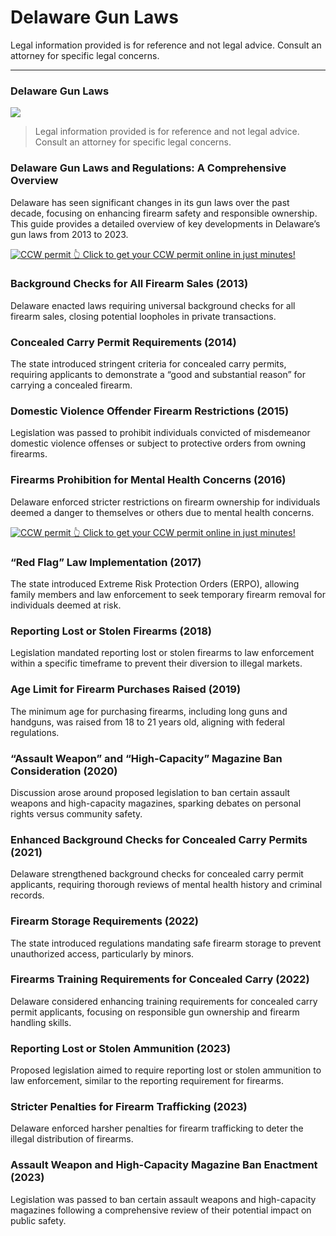 # Delaware Gun Laws

Legal information provided is for reference and not legal advice. Consult an attorney for specific legal concerns. 

* * *

### Delaware Gun Laws

![](https://cdn-images-1.medium.com/max/1200/1*AoLvlGhaj58N74kZrgE5Cg.png)

> Legal information provided is for reference and not legal advice. Consult an attorney for specific legal concerns.

### Delaware Gun Laws and Regulations: A Comprehensive Overview

Delaware has seen significant changes in its gun laws over the past decade, focusing on enhancing firearm safety and responsible ownership. This guide provides a detailed overview of key developments in Delaware’s gun laws from 2013 to 2023.

<a href="https://serp.ly/ccw">
<div>
    <img src="https://cdn-images-1.medium.com/max/1200/1*aCmvRhaa5Xjz4zDZxHzAjg.png" alt="CCW permit">
    👆 Click to get your CCW permit online in just minutes!
</div>
</a>

### Background Checks for All Firearm Sales (2013)

Delaware enacted laws requiring universal background checks for all firearm sales, closing potential loopholes in private transactions.

### Concealed Carry Permit Requirements (2014)

The state introduced stringent criteria for concealed carry permits, requiring applicants to demonstrate a “good and substantial reason” for carrying a concealed firearm.

### Domestic Violence Offender Firearm Restrictions (2015)

Legislation was passed to prohibit individuals convicted of misdemeanor domestic violence offenses or subject to protective orders from owning firearms.

### Firearms Prohibition for Mental Health Concerns (2016)

Delaware enforced stricter restrictions on firearm ownership for individuals deemed a danger to themselves or others due to mental health concerns.


<a href="https://serp.ly/ccw">
<div>
    <img src="https://cdn-images-1.medium.com/max/1200/1*TMCVgNoKp2NAtvLSAMkaJg.png" alt="CCW permit">
    👆 Click to get your CCW permit online in just minutes!
</div>
</a>


### “Red Flag” Law Implementation (2017)

The state introduced Extreme Risk Protection Orders (ERPO), allowing family members and law enforcement to seek temporary firearm removal for individuals deemed at risk.

### Reporting Lost or Stolen Firearms (2018)

Legislation mandated reporting lost or stolen firearms to law enforcement within a specific timeframe to prevent their diversion to illegal markets.

### Age Limit for Firearm Purchases Raised (2019)

The minimum age for purchasing firearms, including long guns and handguns, was raised from 18 to 21 years old, aligning with federal regulations.

### “Assault Weapon” and “High-Capacity” Magazine Ban Consideration (2020)

Discussion arose around proposed legislation to ban certain assault weapons and high-capacity magazines, sparking debates on personal rights versus community safety.

### Enhanced Background Checks for Concealed Carry Permits (2021)

Delaware strengthened background checks for concealed carry permit applicants, requiring thorough reviews of mental health history and criminal records.

### Firearm Storage Requirements (2022)

The state introduced regulations mandating safe firearm storage to prevent unauthorized access, particularly by minors.

### Firearms Training Requirements for Concealed Carry (2022)

Delaware considered enhancing training requirements for concealed carry permit applicants, focusing on responsible gun ownership and firearm handling skills.



### Reporting Lost or Stolen Ammunition (2023)

Proposed legislation aimed to require reporting lost or stolen ammunition to law enforcement, similar to the reporting requirement for firearms.

### Stricter Penalties for Firearm Trafficking (2023)

Delaware enforced harsher penalties for firearm trafficking to deter the illegal distribution of firearms.

### Assault Weapon and High-Capacity Magazine Ban Enactment (2023)

Legislation was passed to ban certain assault weapons and high-capacity magazines following a comprehensive review of their potential impact on public safety.

